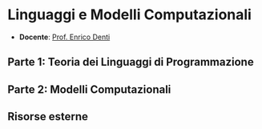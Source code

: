 # Linguaggi e Modelli Computazionali

- **Docente**: [Prof. Enrico Denti](https://www.unibo.it/sitoweb/enrico.denti)

## Parte 1: Teoria dei Linguaggi di Programmazione

## Parte 2: Modelli Computazionali

## Risorse esterne

